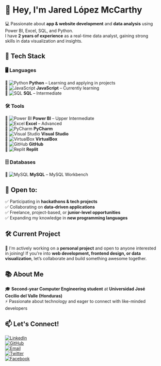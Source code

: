 # 👋 Hey, I'm Jared López McCarthy  

💻 Passionate about **app & website development** and **data analysis** using Power BI, Excel, SQL, and Python.  
I have **2 years of experience** as a real-time data analyst, gaining strong skills in data visualization and insights.  

## 🚀 Tech Stack  
### 🖥️ **Languages**  
🔹 ![Python](https://img.shields.io/badge/Python-%233776ab.svg?style=for-the-badge&logo=python&logoColor=white) **Python** – Learning and applying in projects  
🔹 ![JavaScript](https://img.shields.io/badge/JavaScript-%23f7df1e.svg?style=for-the-badge&logo=javascript&logoColor=white) **JavaScript** – Currently learning  
🔹 ![SQL](https://img.shields.io/badge/SQL-%23000.svg?style=for-the-badge&logo=sql&logoColor=white) **SQL** – Intermediate  

### 🛠️ **Tools**  
🔹 ![Power BI](https://img.shields.io/badge/Power%20BI-%230365F0.svg?style=for-the-badge&logo=powerbi&logoColor=white) **Power BI** – Upper Intermediate  
🔹 ![Excel](https://img.shields.io/badge/Excel-%2321b0f1.svg?style=for-the-badge&logo=microsoft-excel&logoColor=white) **Excel** – Advanced  
🔹 ![PyCharm](https://img.shields.io/badge/PyCharm-%23000000.svg?style=for-the-badge&logo=pycharm&logoColor=white) **PyCharm**  
🔹 ![Visual Studio](https://img.shields.io/badge/Visual%20Studio-%23007396.svg?style=for-the-badge&logo=visualstudio&logoColor=white) **Visual Studio**  
🔹 ![VirtualBox](https://img.shields.io/badge/VirtualBox-%232d2d2d.svg?style=for-the-badge&logo=virtualbox&logoColor=white) **VirtualBox**  
🔹 ![GitHub](https://img.shields.io/badge/GitHub-%23181717.svg?style=for-the-badge&logo=github&logoColor=white) **GitHub**  
🔹 ![Replit](https://img.shields.io/badge/Replit-%2322A7F0.svg?style=for-the-badge&logo=replit&logoColor=white) **Replit**  

### 🗄️ **Databases**  
🔹 ![MySQL](https://img.shields.io/badge/MySQL-%2300f.svg?style=for-the-badge&logo=mysql&logoColor=white) **MySQL** – MySQL Workbench  

## 🌟 Open to:  
✅ Participating in **hackathons & tech projects**  
✅ Collaborating on **data-driven applications**  
✅ Freelance, project-based, or **junior-level opportunities**  
✅ Expanding my knowledge in **new programming languages**  

## 🛠️ Current Project  
🚧 I'm actively working on a **personal project** and open to anyone interested in joining! If you're into **web development, frontend design, or data visualization**, let’s collaborate and build something awesome together.  

## 📚 About Me  
🎓 **Second-year Computer Engineering student** at **Universidad José Cecilio del Valle (Honduras)**  
⚡ Passionate about technology and eager to connect with like-minded developers  

## 📫 Let's Connect!  
[![LinkedIn](https://img.shields.io/badge/LinkedIn-%230077B5.svg?style=for-the-badge&logo=linkedin&logoColor=white)](https://www.linkedin.com/in/tu-perfil/)  
[![GitHub](https://img.shields.io/badge/GitHub-%23181717.svg?style=for-the-badge&logo=github&logoColor=white)](https://github.com/McCode)  
[![Email](https://img.shields.io/badge/Email-%23D14836.svg?style=for-the-badge&logo=gmail&logoColor=white)](mailto:tuemail@gmail.com)  
[![Twitter](https://img.shields.io/badge/Twitter-%231DA1F2.svg?style=for-the-badge&logo=twitter&logoColor=white)](https://twitter.com/tu_usuario)  
[![Facebook](https://img.shields.io/badge/Facebook-%231877F2.svg?style=for-the-badge&logo=facebook&logoColor=white)](https://facebook.com/tu_usuario)  

